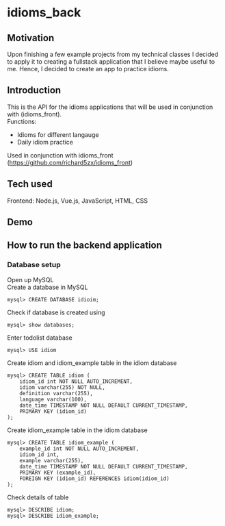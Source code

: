 # idioms_back
## Motivation
Upon finishing a few example projects from my technical classes I decided to apply it to creating a fullstack application that I believe maybe useful to me. Hence, I decided to create an app to practice idioms.

## Introduction
This is the API for the idioms applications that will be used in conjunction with (idioms_front).\
Functions:
- Idioms for different langauge
- Daily idiom practice

Used in conjunction with idioms_front (https://github.com/richard5zx/idioms_front)

## Tech used
Frontend: Node.js, Vue.js, JavaScript, HTML, CSS

## Demo


## How to run the backend application
### Database setup
Open up MySQL\
Create a database in MySQL
```script
mysql> CREATE DATABASE idioim;
```

Check if database is created using
```script
mysql> show databases;
```

Enter todolist database
```script
mysql> USE idiom
```

Create idiom and idiom_example table in the idiom database
```script
mysql> CREATE TABLE idiom (
    idiom_id int NOT NULL AUTO_INCREMENT,
    idiom varchar(255) NOT NULL,
    definition varchar(255),
    language varchar(100),
    date_time TIMESTAMP NOT NULL DEFAULT CURRENT_TIMESTAMP,
    PRIMARY KEY (idiom_id)
);
```

Create idiom_example table in the idiom database
```script
mysql> CREATE TABLE idiom_example (
    example_id int NOT NULL AUTO_INCREMENT,
    idiom_id int,
    example varchar(255),
    date_time TIMESTAMP NOT NULL DEFAULT CURRENT_TIMESTAMP,
    PRIMARY KEY (example_id),
    FOREIGN KEY (idiom_id) REFERENCES idiom(idiom_id)
);
```

Check details of table
```script
mysql> DESCRIBE idiom;
mysql> DESCRIBE idiom_example;
```
